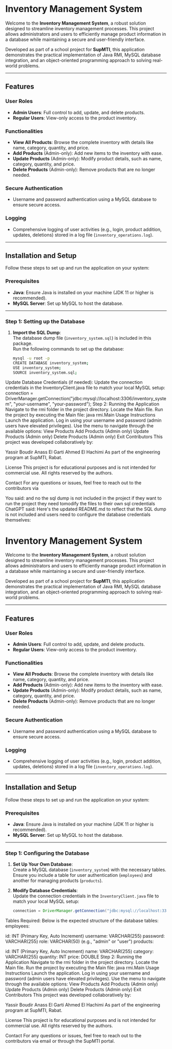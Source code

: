 # Inventory Management System

Welcome to the **Inventory Management System**, a robust solution designed to streamline inventory management processes. This project allows administrators and users to efficiently manage product information in a database while maintaining a secure and user-friendly interface.

Developed as part of a school project for **SupMTI**, this application demonstrates the practical implementation of Java RMI, MySQL database integration, and an object-oriented programming approach to solving real-world problems.

---

## Features

### User Roles
- **Admin Users**: Full control to add, update, and delete products.
- **Regular Users**: View-only access to the product inventory.

### Functionalities
- **View All Products**: Browse the complete inventory with details like name, category, quantity, and price.
- **Add Products** (Admin-only): Add new items to the inventory with ease.
- **Update Products** (Admin-only): Modify product details, such as name, category, quantity, and price.
- **Delete Products** (Admin-only): Remove products that are no longer needed.

### Secure Authentication
- Username and password authentication using a MySQL database to ensure secure access.

### Logging
- Comprehensive logging of user activities (e.g., login, product addition, updates, deletions) stored in a log file (`inventory_operations.log`).

---

## Installation and Setup

Follow these steps to set up and run the application on your system:

### Prerequisites
- **Java**: Ensure Java is installed on your machine (JDK 11 or higher is recommended).
- **MySQL Server**: Set up MySQL to host the database.

---

### Step 1: Setting up the Database

1. **Import the SQL Dump**:  
   The database dump file (`inventory_system.sql`) is included in this package.  
   Run the following commands to set up the database:
   ```bash
   mysql -u root -p
   CREATE DATABASE inventory_system;
   USE inventory_system;
   SOURCE inventory_system.sql;
Update Database Credentials (if needed):
Update the connection credentials in the InventoryClient.java file to match your local MySQL setup:
connection = DriverManager.getConnection("jdbc:mysql://localhost:3306/inventory_system", "your-username", "your-password");
Step 2: Running the Application
Navigate to the rmi folder in the project directory.
Locate the Main file.
Run the project by executing the Main file:
java rmi.Main
Usage Instructions
Launch the application.
Log in using your username and password (admin users have elevated privileges).
Use the menu to navigate through the available options:
View Products
Add Products (Admin only)
Update Products (Admin only)
Delete Products (Admin only)
Exit
Contributors
This project was developed collaboratively by:

Yassir Boudir
Anass El Garti
Ahmed El Hachimi
As part of the engineering program at SupMTI, Rabat.

License
This project is for educational purposes and is not intended for commercial use. All rights reserved by the authors.

Contact
For any questions or issues, feel free to reach out to the contributors via





You said:
and no the sql dump is not included in the project if they want to run the project they need tomodify the files to their own sql credentials
ChatGPT said:
Here's the updated README.md to reflect that the SQL dump is not included and users need to configure the database credentials themselves:

# Inventory Management System

Welcome to the **Inventory Management System**, a robust solution designed to streamline inventory management processes. This project allows administrators and users to efficiently manage product information in a database while maintaining a secure and user-friendly interface.

Developed as part of a school project for **SupMTI**, this application demonstrates the practical implementation of Java RMI, MySQL database integration, and an object-oriented programming approach to solving real-world problems.

---

## Features

### User Roles
- **Admin Users**: Full control to add, update, and delete products.
- **Regular Users**: View-only access to the product inventory.

### Functionalities
- **View All Products**: Browse the complete inventory with details like name, category, quantity, and price.
- **Add Products** (Admin-only): Add new items to the inventory with ease.
- **Update Products** (Admin-only): Modify product details, such as name, category, quantity, and price.
- **Delete Products** (Admin-only): Remove products that are no longer needed.

### Secure Authentication
- Username and password authentication using a MySQL database to ensure secure access.

### Logging
- Comprehensive logging of user activities (e.g., login, product addition, updates, deletions) stored in a log file (`inventory_operations.log`).

---

## Installation and Setup

Follow these steps to set up and run the application on your system:

### Prerequisites
- **Java**: Ensure Java is installed on your machine (JDK 11 or higher is recommended).
- **MySQL Server**: Set up MySQL to host the database.

---

### Step 1: Configuring the Database

1. **Set Up Your Own Database**:  
   Create a MySQL database (`inventory_system`) with the necessary tables. Ensure you include a table for user authentication (`employees`) and another for managing products (`products`).

2. **Modify Database Credentials**:  
   Update the connection credentials in the `InventoryClient.java` file to match your local MySQL setup:
   ```java
   connection = DriverManager.getConnection("jdbc:mysql://localhost:3306/inventory_system", "your-username", "your-password");
Tables Required:
Below is the expected structure of the database tables:
employees:

id: INT (Primary Key, Auto Increment)
username: VARCHAR(255)
password: VARCHAR(255)
role: VARCHAR(50) (e.g., "admin" or "user")
products:

id: INT (Primary Key, Auto Increment)
name: VARCHAR(255)
category: VARCHAR(255)
quantity: INT
price: DOUBLE
Step 2: Running the Application
Navigate to the rmi folder in the project directory.
Locate the Main file.
Run the project by executing the Main file:
java rmi.Main
Usage Instructions
Launch the application.
Log in using your username and password (admin users have elevated privileges).
Use the menu to navigate through the available options:
View Products
Add Products (Admin only)
Update Products (Admin only)
Delete Products (Admin only)
Exit
Contributors
This project was developed collaboratively by:

Yassir Boudir
Anass El Garti
Ahmed El Hachimi
As part of the engineering program at SupMTI, Rabat.

License
This project is for educational purposes and is not intended for commercial use. All rights reserved by the authors.

Contact
For any questions or issues, feel free to reach out to the contributors via email or through the SupMTI portal.
